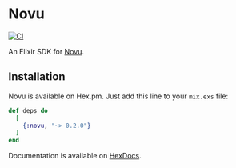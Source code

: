 # Novu

[![CI](https://github.com/novuhq/elixir/actions/workflows/ci.yml/badge.svg)](https://github.com/novuhq/elixir/actions/workflows/ci.yml)

An Elixir SDK for [Novu](https://novu.co/).

## Installation

Novu is available on Hex.pm. Just add this line to your `mix.exs` file:

```elixir
def deps do
  [
    {:novu, "~> 0.2.0"}
  ]
end
```

Documentation is available on [HexDocs](https://hexdocs.pm/novu/readme.html).
